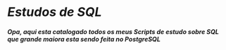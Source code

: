 # *_Estudos de SQL_*

##### *Opa, aqui esta catalogado todos os meus Scripts de estudo sobre SQL que grande maiora esta sendo feita no PostgreSQL*
